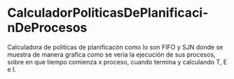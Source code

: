# CalculadorPoliticasDePlanificaci-nDeProcesos
Calculadora de politicas de planificacón como lo son FIFO y SJN donde se muestra de manera grafica como se veria la ejecución de sus procesos, sobre en que tiempo comienza x proceso, cuando termina y calculando T, E e I.
